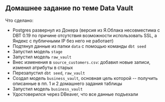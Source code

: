 ## Домашнее задание по теме Data Vault

Что сделано:
- Postgres развернул из Докера (версия из Я.Облака несовместима с DBT 0.19 по причине отсутствия возможности использовать SSL, а Яндекс с публичными IP без него не работает)
- Подтянул данные из папки `data` с помощью команды `dbt seed`
- Запустил модель `stage`
- Запустил модель `raw_vault`
- Внес изменения в `source_customers.csv`: добавил новые записи, изменил атрибуты в старых
- Перезапустил `dbt seed`, `raw_vault`
- Создал модель `business_vault`, основная цель которой -- получить описанные в пп. 1 и 2 домашнего задания таблицы
- Запустил модель `business_vault`
- Удостоверился через DBeaver, что все данные подъехали
